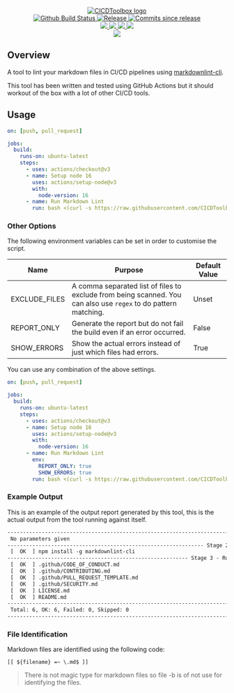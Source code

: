 <p align="center">
    <a href="https://github.com/CICDToolbox/">
        <img src="https://cdn.wolfsoftware.com/assets/images/github/organisations/cicdtoolbox/black-and-white-circle-256.png" alt="CICDToolbox logo" />
    </a>
    <br />
    <a href="https://github.com/CICDToolbox/markdown-lint/actions/workflows/cicd-pipeline.yml">
        <img src="https://img.shields.io/github/workflow/status/CICDToolbox/markdown-lint/CICD%20Pipeline/master?style=for-the-badge" alt="Github Build Status">
    </a>
    <a href="https://github.com/CICDToolbox/markdown-lint/releases/latest">
        <img src="https://img.shields.io/github/v/release/CICDToolbox/markdown-lint?color=blue&label=Latest%20Release&style=for-the-badge" alt="Release">
    </a>
    <a href="https://github.com/CICDToolbox/markdown-lint/releases/latest">
        <img src="https://img.shields.io/github/commits-since/CICDToolbox/markdown-lint/latest.svg?color=blue&style=for-the-badge" alt="Commits since release">
    </a>
    <br />
    <a href=".github/CODE_OF_CONDUCT.md">
        <img src="https://img.shields.io/badge/Code%20of%20Conduct-blue?style=for-the-badge" />
    </a>
    <a href=".github/CONTRIBUTING.md">
        <img src="https://img.shields.io/badge/Contributing-blue?style=for-the-badge" />
    </a>
    <a href=".github/SECURITY.md">
        <img src="https://img.shields.io/badge/Report%20Security%20Concern-blue?style=for-the-badge" />
    </a>
    <a href="https://github.com/CICDToolbox/markdown-lint/issues">
        <img src="https://img.shields.io/badge/Get%20Support-blue?style=for-the-badge" />
    </a>
    <br />
    <a href="https://wolfsoftware.com/">
        <img src="https://img.shields.io/badge/Created%20by%20Wolf%20Software-blue?style=for-the-badge" />
    </a>
</p>

## Overview

A tool to lint your markdown files in CI/CD pipelines using [markdownlint-cli](https://github.com/igorshubovych/markdownlint-cli).

This tool has been written and tested using GitHub Actions but it should workout of the box with a lot of other CI/CD tools.

## Usage

```yml
on: [push, pull_request]

jobs:
  build:
    runs-on: ubuntu-latest
    steps:
      - uses: actions/checkout@v3
      - name: Setup node 16
        uses: actions/setup-node@v3
        with:
          node-version: 16
      - name: Run Markdown Lint
        run: bash <(curl -s https://raw.githubusercontent.com/CICDToolbox/markdown-lint/master/pipeline.sh)
```

### Other Options

The following environment variables can be set in order to customise the script.

| Name          | Purpose | Default Value |
| ------------- | ------- | ------------- |
| EXCLUDE_FILES | A comma separated list of files to exclude from being scanned. You can also use `regex` to do pattern matching. | Unset |
| REPORT_ONLY   | Generate the report but do not fail the build even if an error occurred. | False |
| SHOW_ERRORS   | Show the actual errors instead of just which files had errors. | True |

You can use any combination of the above settings.

```yml
on: [push, pull_request]

jobs:
  build:
    runs-on: ubuntu-latest
    steps:
      - uses: actions/checkout@v3
      - name: Setup node 16 
        uses: actions/setup-node@v3
        with:
          node-version: 16
      - name: Run Markdown Lint
        env:
          REPORT_ONLY: true
          SHOW_ERRORS: true
        run: bash <(curl -s https://raw.githubusercontent.com/CICDToolbox/markdown-lint/master/pipeline.sh)
```

### Example Output

This is an example of the output report generated by this tool, this is the actual output from the tool running against itself.

```html
-------------------------------------------------------------------------- Stage 1 - Parameters --
 No parameters given
--------------------------------------------------------------- Stage 2 - Install Prerequisites --
 [  OK  ] npm install -g markdownlint-cli
---------------------------------------------------------- Stage 3 - Run markdownlint (v0.32.2) --
 [  OK  ] .github/CODE_OF_CONDUCT.md
 [  OK  ] .github/CONTRIBUTING.md
 [  OK  ] .github/PULL_REQUEST_TEMPLATE.md
 [  OK  ] .github/SECURITY.md
 [  OK  ] LICENSE.md
 [  OK  ] README.md
------------------------------------------------------------------------------ Stage 4 - Report --
 Total: 6, OK: 6, Failed: 0, Skipped: 0
---------------------------------------------------------------------------- Stage 5 - Complete --
```

### File Identification

Markdown files are identified using the following code:

```shell
[[ ${filename} =~ \.md$ ]]
```

> There is not magic type for markdown files so file -b is of not use for identifying the files.
